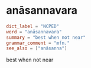 # anāsannavara

``` toml
dict_label = "NCPED"
word = "anāsannavara"
summary = "best when not near"
grammar_comment = "mfn."
see_also = ["anāsanna"]
```

best when not near

